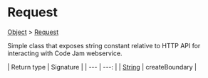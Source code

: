 
# Request

[Object]() > [Request](nullfr/faylixe/googlecodejam/client/executor/Request.md)


<p>Simple class that exposes string constant
 relative to HTTP API for interacting with
 Code Jam webservice.</p>

| Return type | Signature |
| --- | ---: |
| [String]() | createBoundary |
